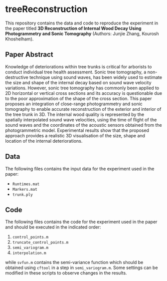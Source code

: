 # treeReconstruction
This repository contains the data and code to reproduce the experiment in the paper titled **3D Reconstruction of Internal Wood Decay Using Photogrammetry and Sonic Tomography** (Authors: Junjie Zhang, Kourosh Khoshelham).

## Paper Abstract
Knowledge of deteriorations within tree trunks is critical for arborists to conduct individual tree health assessment. Sonic tree tomography, a non-destructive technique using sound waves, has been widely used to estimate the size and shape of the internal decay based on sound wave velocity variations. However, sonic tree tomography has commonly been applied to 2D horizontal or vertical cross sections and its accuracy is questionable due to the poor approximation of the shape of the cross section. This paper proposes an integration of close-range photogrammetry and sonic tomography to enable accurate reconstruction of the exterior and interior of the tree trunk in 3D. The internal wood quality is represented by the spatially interpolated sound wave velocities, using the time of flight of the sound waves and the coordinates of the acoustic sensors obtained from the photogrammetric model. Experimental results show that the proposed approach provides a realistic 3D visualisation of the size, shape and location of the internal deteriorations.

## Data
The following files contains the input data for the experiment used in the paper:
- `Runtimes.mat`
- `Markers.mat`
- `trunk.ply`

## Code
The following files contains the code for the experiment used in the paper and should be executed in the indicated order:
1. `control_points.m`
2. `truncate_control_points.m`
3. `semi_variogram.m`
4. `interpolation.m`

while `svfun.m` contains the semi-variance function which should be obtained using `cftool` in a step in `semi_variogram.m`. Some settings can be modified in these scripts to observe changes in the results.